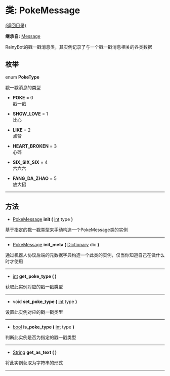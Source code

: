 # 类: PokeMessage  
[(返回目录)](README.md)  
  
**继承自:** [Message](Message.md)  
  
RainyBot的戳一戳消息类，其实例记录了与一个戳一戳消息相关的各类数据  
  
## 枚举  
  
enum **PokeType**  
  
戳一戳消息的类型  
  
- **POKE** = 0  
戳一戳  
  
- **SHOW_LOVE** = 1  
比心  
  
- **LIKE** = 2  
点赞  
  
- **HEART_BROKEN** = 3  
心碎  
  
- **SIX_SIX_SIX** = 4  
六六六  
  
- **FANG_DA_ZHAO** = 5  
放大招  
  
---  
  
## 方法 
  
- [PokeMessage](PokeMessage.md) **init (** [int](https://docs.godotengine.org/en/latest/classes/class_int.html) type **)**  
  
基于指定的戳一戳类型来手动构造一个PokeMessage类的实例  
  
---  
  
- [PokeMessage](PokeMessage.md) **init_meta (** [Dictionary](https://docs.godotengine.org/en/latest/classes/class_dictionary.html) dic **)**  
  
通过机器人协议后端的元数据字典构造一个此类的实例，仅当你知道自己在做什么时才使用  
  
---  
  
- [int](https://docs.godotengine.org/en/latest/classes/class_int.html) **get_poke_type ( )**  
  
获取此实例对应的戳一戳类型  
  
---  
  
- void **set_poke_type (** [int](https://docs.godotengine.org/en/latest/classes/class_int.html) type **)**  
  
设置此实例对应的戳一戳类型  
  
---  
  
- [bool](https://docs.godotengine.org/en/latest/classes/class_bool.html) **is_poke_type (** [int](https://docs.godotengine.org/en/latest/classes/class_int.html) type **)**  
  
判断此实例是否为指定的戳一戳类型  
  
---  
  
- [String](https://docs.godotengine.org/en/latest/classes/class_string.html) **get_as_text ( )**  
  
将此实例获取为字符串的形式  
  
---  
  

